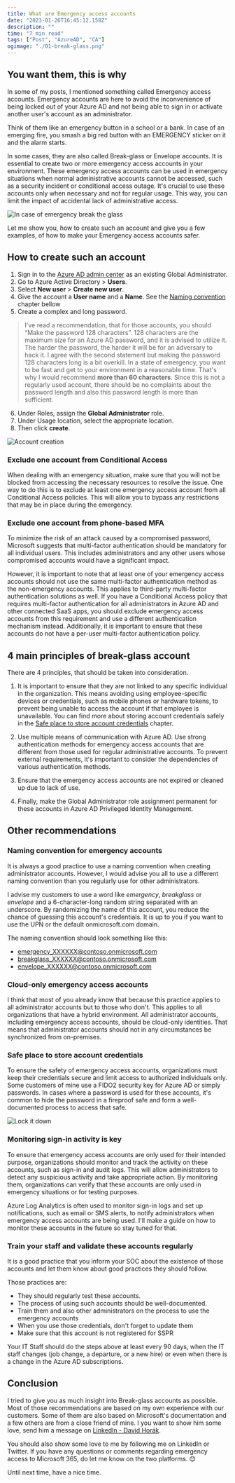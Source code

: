```yaml
---
title: What are Emergency access accounts
date: "2023-01-26T16:45:12.158Z"
description: ""
time: "7 min read"
tags: ["Post", "AzureAD", "CA"]
ogimage: "./01-break-glass.png"
---
```


## You want them, this is why

In some of my posts, I mentioned something called Emergency access accounts. Emergency accounts are here to avoid the inconvenience of being locked out of your Azure AD and not being able to sign in or activate another user's account as an administrator.

Think of them like an emergency button in a school or a bank. In case of an emerging fire, you smash a big red button with an EMERGENCY sticker on it and the alarm starts. 

In some cases, they are also called Break-glass or Envelope accounts. It is essential to create two or more emergency access accounts in your environment. These emergency access accounts can be used in emergency situations when normal administrative accounts cannot be accessed, such as a security incident or conditional access outage. It's crucial to use these accounts only when necessary and not for regular usage. This way, you can limit the impact of accidental lack of administrative access.

![In case of emergency break the glass](./01-break-glass.png)

Let me show you, how to create such an account and give you a few examples, of how to make your Emergency access accounts safer. 

## How to create such an account

1) Sign in to the [Azure AD admin center](https://aad.portal.azure.com) as an existing Global Administrator.
2) Go to Azure Active Directory > **Users**.
3) Select **New user** > **Create new user**.
4) Give the account a **User name** and a **Name**. See the [Naming convention](#naming-convention-for-emergency-accounts) chapter bellow
5) Create a complex and long password. 

> I've read a recommendation, that for those accounts, you should “Make the password 128 characters”. 128 characters are the maximum size for an Azure AD password, and it is advised to utilize it. The harder the password, the harder it will be for an adversary to hack it. I agree with the second statement but making the password 128 characters long is a bit overkill. In a state of emergency, you want to be fast and get to your environment in a reasonable time. That's why I would recommend **more than 60 characters**. Since this is not a regularly used account, there should be no complaints about the password length and also this password length is more than sufficient.

6) Under Roles, assign the **Global Administrator** role.
7) Under Usage location, select the appropriate location.
8) Then click **create**.

![Account creation](./02-account-creation.png)

### Exclude one account from Conditional Access

When dealing with an emergency situation, make sure that you will not be blocked from accessing the necessary resources to resolve the issue. One way to do this is to exclude at least one emergency access account from all Conditional Access policies. This will allow you to bypass any restrictions that may be in place during the emergency.

### Exclude one account from phone-based MFA

To minimize the risk of an attack caused by a compromised password, Microsoft suggests that multi-factor authentication should be mandatory for all individual users. This includes administrators and any other users whose compromised accounts would have a significant impact.

However, it is important to note that at least one of your emergency access accounts should not use the same multi-factor authentication method as the non-emergency accounts. This applies to third-party multi-factor authentication solutions as well. If you have a Conditional Access policy that requires multi-factor authentication for all administrators in Azure AD and other connected SaaS apps, you should exclude emergency access accounts from this requirement and use a different authentication mechanism instead. Additionally, it is important to ensure that these accounts do not have a per-user multi-factor authentication policy.

## 4 main principles of break-glass account

There are 4 principles, that should be taken into consideration. 
1) It is important to ensure that they are not linked to any specific individual in the organization. This means avoiding using employee-specific devices or credentials, such as mobile phones or hardware tokens, to prevent being unable to access the account if that employee is unavailable. You can find more about storing account credentials safely in the [Safe place to store account credentials](#safe-place-to-store-account-credentials) chapter.

2) Use multiple means of communication with Azure AD. Use strong authentication methods for emergency access accounts that are different from those used for regular administrative accounts. To prevent external requirements, it's important to consider the dependencies of various authentication methods.

3) Ensure that the emergency access accounts are not expired or cleaned up due to lack of use.
4) Finally, make the Global Administrator role assignment permanent for these accounts in Azure AD Privileged Identity Management.

## Other recommendations

### Naming convention for emergency accounts

It is always a good practice to use a naming convention when creating administrator accounts. However, I would advise you all to use a different naming convention than you regularly use for other administrators.

I advise my customers to use a word like *emergency*, *breakglass* or *envelope* and a 6-character-long random string separated with an underscore. By randomizing the name of this account, you reduce the chance of guessing this account's credentials. It is up to you if you want to use the UPN or the default onmicrosoft.com domain.

The naming convention should look something like this:
- emergency_XXXXXX@contoso.onmicrosoft.com
- breakglass_XXXXXX@contoso.onmicrosoft.com
- envelope_XXXXXX@contoso.onmicrosoft.com

### Cloud-only emergency access accounts
I think that most of you already know that because this practice applies to all administrator accounts but to those who don't. This applies to all organizations that have a hybrid environment. All administrator accounts, including emergency access accounts, should be cloud-only identities. That means that administrator accounts should not in any circumstances be synchronized from on-premises.

### Safe place to store account credentials

To ensure the safety of emergency access accounts, organizations must keep their credentials secure and limit access to authorized individuals only. Some customers of mine use a FIDO2 security key for Azure AD or simply passwords. In cases where a password is used for these accounts, it's common to hide the password in a fireproof safe and form a well-documented process to access that safe.

![Lock it down](./03-lock-it-down.png)

### Monitoring sign-in activity is key

To ensure that emergency access accounts are only used for their intended purpose, organizations should monitor and track the activity on these accounts, such as sign-in and audit logs. This will allow administrators to detect any suspicious activity and take appropriate action. By monitoring them, organizations can verify that these accounts are only used in emergency situations or for testing purposes. 

Azure Log Analytics is often used to monitor sign-in logs and set up notifications, such as email or SMS alerts, to notify administrators when emergency access accounts are being used. I'll make a guide on how to monitor these accounts in the future so stay tuned for that.

### Train your staff and validate these accounts regularly
It is a good practice that you inform your SOC about the existence of those accounts and let them know about good practices they should follow.

Those practices are:
- They should regularly test these accounts.
- The process of using such accounts should be well-documented.
- Train them and also other administrators on the process to use the emergency accounts
- When you use those credentials, don't forget to update them
- Make sure that this account is not registered for SSPR

Your IT Staff should do the steps above at least every 90 days, when the IT staff changes (job change, a departure, or a new hire) or even when there is a change in the Azure AD subscriptions.

## Conclusion

I tried to give you as much insight into Break-glass accounts as possible. Most of those recommendations are based on my own experience with our customers. Some of them are also based on Microsoft's documentation and a few others are from a close friend of mine. I you want to show him some love, send him a message on [LinkedIn - David Horák](https://www.linkedin.com/in/david-hor%C3%A1k-012a75140/). 

You should also show some love to me by following me on LinkedIn or Twitter. If you have any questions or comments regarding emergency access to Microsoft 365, do let me know on the two platforms. 😊 

Until next time, have a nice time.
